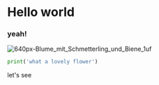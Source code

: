 # Hello world
### yeah!














![640px-Blume_mit_Schmetterling_und_Biene_1uf](https://github.com/user-attachments/assets/1482ed99-476f-4da8-b048-86d5379ed4a9)




```python
print('what a lovely flower')
```



let's see
